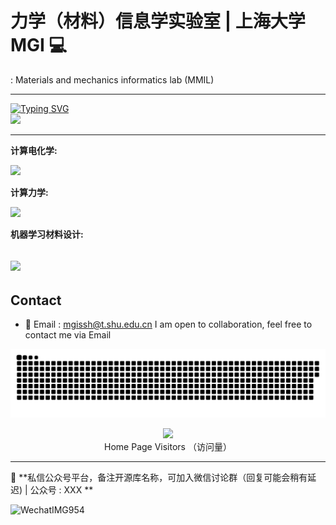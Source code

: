 

# 力学（材料）信息学实验室 | 上海大学MGI  💻 
: Materials and mechanics informatics lab (MMIL)




---

<p align="left">
<a href="https://github.com/sunnsi">
    <img src="https://readme-typing-svg.demolab.com?font=Georgia&size=18&duration=2000&pause=100&multiline=true&width=500&height=80&lines=Sheng+Sun+(孙升);Researcher+%7C+Porf+%7C+FocusOn+AI+%7C+Mechanics+Informatics+%7C;AI+%7C+Materials+Informatics+%7C+Machine+Learning" alt="Typing SVG" />
</a>
<br/>
 
<a href="https://github.com/sunsi">
    <img src="https://github-stats-alpha.vercel.app/api?username=sunnsi&cc=22272e&tc=47BCF6&ic=fff&bc=1000">
</a>
</p>


   
---
**计算电化学:**

[![](https://img.shields.io/badge/TCLR-GitHub-green)](https://github.com/Bin-Cao/TCLRmodel)
  

**计算力学:**

[![](https://img.shields.io/badge/TCLR-GitHub-green)](https://github.com/Bin-Cao/TCLRmodel)
  

**机器学习材料设计:**

[![](https://img.shields.io/badge/MLMD-GitHub-green)](https://github.com/Jiaxuan-Ma/MLMD)
---




## Contact

+ 📨 Email : mgissh@t.shu.edu.cn
I am open to collaboration, feel free to contact me via Email


<a href=#><img src="contributions.svg"></a>
<p align="center"> 
  <img src="https://profile-counter.glitch.me/Bin-Cao/count.svg" />
  <br>
  Home Page Visitors （访问量）
  <br>
</p>

---




📨 **私信公众号平台，备注开源库名称，可加入微信讨论群（回复可能会稍有延迟)  | 公众号 : XXX **


![WechatIMG954](https://github.com/Bin-Cao/Bin-Cao/assets/86995074/22c3d038-4b71-480d-9e73-b498bc39a8e8)
